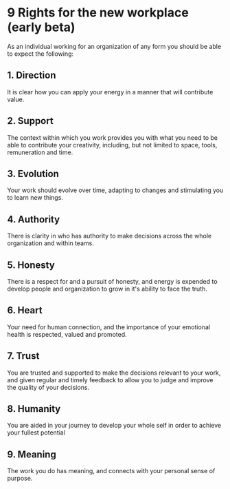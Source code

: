 # 9 Rights for the new workplace (early beta)

As an individual working for an organization of any form you should be able to expect the following: 
## 1. Direction
It is clear how you can apply your energy in a manner that will contribute value.
## 2. Support
The context within which you work provides you with what you need to be able to contribute your creativity, including, but not limited to space, tools, remuneration and time. 
## 3. Evolution
Your work should evolve over time, adapting to changes and stimulating you to learn new things.
## 4. Authority
There is clarity in who has authority to make decisions across the whole organization and within teams. 
## 5. Honesty
There is a respect for and a pursuit of honesty, and energy is expended to develop people and organization to grow in it's ability to face the truth.
## 6. Heart
Your need for human connection, and the importance of your emotional health is respected, valued and promoted. 
## 7. Trust
You are trusted and supported to make the decisions relevant to your work, and given regular and timely feedback to allow you to judge and improve the quality of your decisions.
## 8. Humanity
You are aided in your journey to develop your whole self in order to achieve your fullest potential
## 9. Meaning
The work you do has meaning, and connects with your personal sense of purpose.
